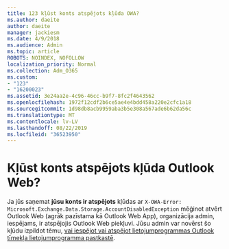 ```yaml
---
title: 123 kļūst konts atspējots kļūda OWA?
ms.author: daeite
author: daeite
manager: jackiesm
ms.date: 4/9/2018
ms.audience: Admin
ms.topic: article
ROBOTS: NOINDEX, NOFOLLOW
localization_priority: Normal
ms.collection: Adm_O365
ms.custom:
- "123"
- "16200023"
ms.assetid: 3e24aa2e-4c96-46cc-b9f7-8fc2f4643562
ms.openlocfilehash: 1972f12cdf2b6ce5ae4e4bdd458a220e2cfc1a18
ms.sourcegitcommit: 1d98db8acb9959aba3b5e308a567ade6b62da56c
ms.translationtype: MT
ms.contentlocale: lv-LV
ms.lasthandoff: 08/22/2019
ms.locfileid: "36523950"
---
```

# <a name="getting-an-account-disabled-error-in-outlook-on-the-web"></a>Kļūst konts atspējots kļūda Outlook Web?

Ja jūs saņemat **jūsu konts ir atspējots** kļūdas ar `X-OWA-Error: Microsoft.Exchange.Data.Storage.AccountDisabledException` mēģinot atvērt Outlook Web (agrāk pazīstama kā Outlook Web App), organizācija admin, iespējams, ir atspējojis Outlook Web piekļuvi. Jūsu admin var novērst šo kļūdu izpildot tēmu, [vai iespējot vai atspējot lietojumprogrammas Outlook tīmekļa lietojumprogramma pastkastē](https://technet.microsoft.com/library/bb124124%28v=exchg.150%29.aspx).